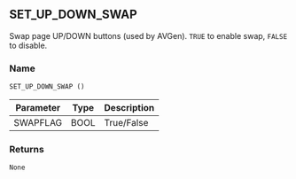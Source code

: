 ## SET\_UP\_DOWN\_SWAP

Swap page UP/DOWN buttons (used by AVGen). `TRUE` to enable swap, `FALSE` to disable. 


### Name

`SET_UP_DOWN_SWAP ()`


| Parameter | Type | Description |
| --------- | ---- | ----------- |
| SWAPFLAG  | BOOL | True/False  |


### Returns

`None`
